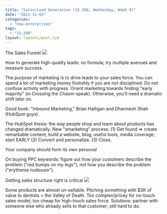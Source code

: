 ```yaml
---
title: "Sales/Lead Generation (15.390, Wednesday, Week 9)"
date: "2011-11-03"
categories: 
  - "new-enterprises"
tags: 
  - "15-390"
layout: layouts/post.njk
---
```


The Sales Funnel ![](http://1.bp.blogspot.com/_1yqjI-LoGn8/TItsUTdCIEI/AAAAAAAAAAU/yVgvlclOLG4/s320/1.+Sales+funnel)

How to generate high-quality leads: no formula; try multiple avenues and measure success.

The purpose of marketing is to drive leads to your sales force. You can spend a lot of marketing money foolishly if you are not disciplined. Do not confuse activity with progress. Orient marketing towards finding "early majority" (in Crossing the Chasm-speak). Otherwise, you'll need a dramatic shift later on.

Good book: "Inbound Marketing," Brian Halligan and Dharmesh Shah (HubSpot guys).

The HubSpot thesis: the way people shop and learn about products has changed dramatically. New "smarketing" process: (1) Get found => create remarkable content; build a website, blog, useful tools, media coverage; start EARLY (2) Convert and personalize. (3) Close.

Your company should form its own persona!

On buying PPC keywords: figure out how your customers describe the problem ("red bumps on my legs"), not how you describe the problem ("erythema nodosum").

Getting sales structure right is critical ![](images/image10.png)

Some products are almost un-sellable. Pitching something with $3K of value to dentists = the Valley of Death. Too complex/pricey for no-touch sales model; too cheap for high-touch sales force. Solutions: partner with someone else who already sells to that customer; still hard to do.
